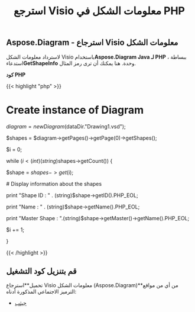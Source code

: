 ﻿---
title: استرجع Visio معلومات الشكل في PHP
type: docs
weight: 70
url: /ar/java/retrieve-visio-shape-information-in-php/
---
## **Aspose.Diagram - استرجاع Visio معلومات الشكل**
 لاسترداد معلومات الشكل Visio باستخدام**Aspose.Diagram Java لـ PHP** ، ببساطة استدعاء**GetShapeInfo** وحدة. هنا يمكنك أن ترى رمز المثال.

**كود PHP**

{{< highlight "php" >}}

 # Create instance of Diagram

$diagram = new Diagram($dataDir."Drawing1.vsd");

$shapes = $diagram->getPages()->getPage(0)->getShapes();

$i = 0;

while ($i<(int)(string)$shapes->getCount()) {

$shape = $shapes->get($i);

\# Display information about the shapes

print "Shape ID : " . (string)$shape->getID().PHP_EOL;

print "Name : " . (string)$shape->getName().PHP_EOL;

print "Master Shape : ".(string)$shape->getMaster()->getName().PHP_EOL;

$i += 1;

}

{{< /highlight >}}
## **قم بتنزيل كود التشغيل**
 تحميل**استرجاع Visio معلومات الشكل (Aspose.Diagram)**من أي من مواقع الترميز الاجتماعي المذكورة أدناه:

- [جيثب](https://github.com/asposediagram/Aspose.Diagram-for-Java/blob/master/Plugins/Aspose_Diagram_Java_for_PHP/src/aspose/diagram/WorkingwithShapes/GetShapeInfo.php)
